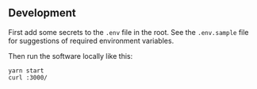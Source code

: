 ## Development

First add some secrets to the `.env` file in the root. See the `.env.sample` file for suggestions
of required environment variables.

Then run the software locally like this:

```shell
yarn start
curl :3000/
```

